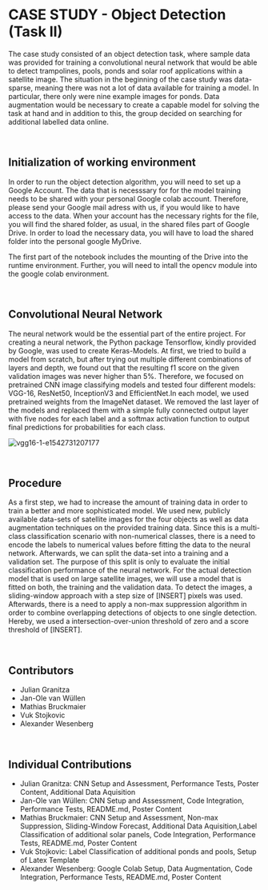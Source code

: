 # CASE STUDY - Object Detection (Task II)

The case study consisted of an object detection task, where sample data was
provided for training a convolutional neural network that would be able to detect
trampolines, pools, ponds and solar roof applications within a satellite image.
The situation in the beginning of the case study was data-sparse, meaning there
was not a lot of data available for training a model. In particular, there only were
nine example images for ponds. Data augmentation would be necessary to create
a capable model for solving the task at hand and in addition to this, the group
decided on searching for additional labelled data online.


</br>


## Initialization of working environment


In order to run the object detection algorithm, you will need to set up a Google Account. The data that is necesssary for for the model training needs to be shared with your personal Google colab account. Therefore, please send your Google mail adress with us, if you would like to have access to the data. When your account has the necessary rights for the file, you will find the shared folder, as usual, in the shared files part of Google Drive. In order to load the necessary data, you will have to load the shared folder into the personal google MyDrive. 

The first part of the notebook includes the mounting of the Drive into the runtime environment. Further, you will need to intall the opencv module into the google colab environment.

</br>

## Convolutional Neural Network
The neural network would be the essential part of the entire project. For creating
a neural network, the Python package Tensorflow, kindly provided by Google, was
used to create Keras-Models. At first, we tried to build a model from scratch, but
after trying out multiple different combinations of layers and depth, we found out
that the resulting f1 score on the given validation images was never higher than
5%. Therefore, we focused on pretrained CNN image classifying models and
tested four different models: VGG-16, ResNet50, InceptionV3 and EfficientNet.In
each model, we used pretrained weights from the ImageNet dataset. We removed
the last layer of the models and replaced them with a simple fully connected
output layer with five nodes for each label and a softmax activation function to
output final predictions for probabilities for each class.

![vgg16-1-e1542731207177](https://user-images.githubusercontent.com/44417612/178339854-60d72da4-e7ab-4b0d-91d2-23603a5be863.png)


</br>

## Procedure
As a first step, we had to increase the amount of training data in order to train a
better and more sophisticated model. We used new, publicly available data-sets
of satellite images for the four objects as well as data augmentation techniques
on the provided training data. Since this is a multi-class classification scenario
with non-numerical classes, there is a need to encode the labels to numerical
values before fitting the data to the neural network. Afterwards, we can split the
data-set into a training and a validation set. The purpose of this split is only to
evaluate the initial classification performance of the neural network. For the
actual detection model that is used on large satellite images, we will use a model
that is fitted on both, the training and the validation data. To detect the images, a
sliding-window approach with a step size of [INSERT] pixels was used. Afterwards,
there is a need to apply a non-max suppression algorithm in order to combine
overlapping detections of objects to one single detection. Hereby, we used a
intersection-over-union threshold of zero and a score threshold of [INSERT].

</br>

## Contributors
- Julian Granitza
- Jan-Ole van Wüllen
- Mathias Bruckmaier
- Vuk Stojkovic
- Alexander Wesenberg

</br>

## Individual Contributions
- Julian Granitza: CNN Setup and Assessment, Performance Tests, Poster Content, Additional Data Aquisition
- Jan-Ole van Wüllen: CNN Setup and Assessment, Code Integration, Performance Tests, README.md, Poster Content
- Mathias Bruckmaier: CNN Setup and Assessment, Non-max Suppression, Sliding-Window Forecast, Additional Data Aquisition,Label Classification of additional solar panels, Code Integration, Performance Tests, README.md, Poster Content
- Vuk Stojkovic: Label Classification of additional ponds and pools, Setup of Latex Template
- Alexander Wesenberg: Google Colab Setup, Data Augmentation, Code Integration, Performance Tests, README.md, Poster Content
